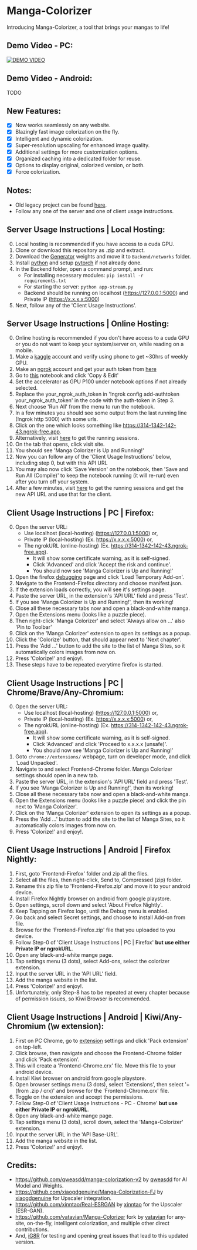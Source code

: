 # Manga-Colorizer
Introducing Manga-Colorizer, a tool that brings your mangas to life!


## Demo Video - PC:
[![DEMO VIDEO](https://github.com/user-attachments/assets/6737808a-8ad1-4dd3-b642-34c8020ebd98)](https://youtu.be/aD0jUb-vPOo)


## Demo Video - Android:
TODO

## New Features:
- [x] Now works seamlessly on any website.
- [x] Blazingly fast image colorization on the fly.
- [x] Intelligent and dynamic colorization.
- [x] Super-resolution upscaling for enhanced image quality.
- [x] Additional settings for more customization options.
- [x] Organized caching into a dedicated folder for reuse.
- [x] Options to display original, colorized version, or both.
- [x] Force colorization. 

## Notes:
- Old legacy project can be found <a href="https://github.com/BinitDOX/Manga-Colorizer/tree/main">here</a>.
- Follow any one of the server and one of client usage instructions.



## Server Usage Instructions | Local Hosting: 
0. Local hosting is recommended if you have access to a cuda GPU.
1. Clone or download this repository as .zip and extract. 
2. Download the <a href="https://drive.google.com/file/d/1qmxUEKADkEM4iYLp1fpPLLKnfZ6tcF-t/view?usp=sharing" rel="nofollow">Generator</a> weights and move it to <code>Backend/networks</code> folder.
3. Install <a href="https://www.python.org/downloads/">python</a> and setup <a href="https://pytorch.org/get-started/locally/">pytorch</a> if not already done.
4. In the Backend folder, open a command prompt, and run:
   - For installing necessary modules: <code>pip install -r requirements.txt</code>
   - For starting the server: <code>python app-stream.py</code>
   - Backend should be running on localhost (https://127.0.0.1:5000) and Private IP (https://x.x.x.x:5000)
5. Next, follow any of the 'Client Usage Instructions'.


## Server Usage Instructions | Online Hosting: 
0. Online hosting is recommended if you don't have access to a cuda GPU or you do not want to keep your system/server on, while reading on a mobile.
1. Make a <a href="https://www.kaggle.com/">kaggle</a> account and verify using phone to get ~30hrs of weekly GPU.
2. Make an <a href="https://ngrok.com/">ngrok</a> account and get your auth token from <a href="https://dashboard.ngrok.com/get-started/your-authtoken">here</a>
3. Go to <a href="https://www.kaggle.com/code/yeeandres/manga-colorizer-server-stream">this</a> notebook and click 'Copy & Edit'
4. Set the accelerator as GPU P100 under notebook options if not already selected.
5. Replace the your_ngrok_auth_token in '!ngrok config add-authtoken your_ngrok_auth_token' in the code with the auth-token in Step 3.
6. Next choose 'Run All' from the menu to run the notebook.
7. In a few minutes you should see some output from the last running line (!ngrok http 5000) with some urls.
8. Click on the one which looks something like https://314-1342-142-43.ngrok-free.app.
9. Alternatively, visit <a href="https://dashboard.ngrok.com/tunnels/agents">here</a> to get the running sessions.
10. On the tab that opens, click visit site.
11. You should see 'Manga Colorizer is Up and Running!'
12. Now you can follow any of the 'Client Usage Instructions' below, including step 0, but with this API URL
13. You may also now click 'Save Version' on the notebook, then 'Save and Run All (Compile)' to keep the notebook running (it will re-run) even after you turn off your system.
14. After a few minutes, visit <a href="https://dashboard.ngrok.com/tunnels/agents">here</a> to get the running sessions and get the new API URL and use that for the client.


## Client Usage Instructions | PC | Firefox: 
0. Open the server URL:
   - Use localhost (local-hosting) (https://127.0.0.1:5000) or,
   - Private IP (local-hosting) (Ex. https://x.x.x.x:5000) or,
   - The ngrokURL (online-hosting) (Ex. https://314-1342-142-43.ngrok-free.app).
      - It will show some certificate warning, as it is self-signed.
      - Click 'Advanced' and click 'Accept the risk and continue'.
      - You should now see 'Manga Colorizer is Up and Running!'
1. Open the firefox <a href="about:debugging#/runtime/this-firefox">debugging</a> page and click 'Load Temporary Add-on'.
2. Navigate to the Frontend-Firefox directory and choose manifest.json.
3. If the extension loads correctly, you will see it's settings page.
4. Paste the server URL, in the extension's 'API URL' field and press 'Test'.
5. If you see 'Manga Colorizer is Up and Running!', then its working!
6. Close all these necessary tabs now and open a black-and-white manga.
7. Open the Extensions menu (looks like a puzzle piece).
8. Then right-click 'Manga Colorizer' and select 'Always allow on ...' also 'Pin to Toolbar'
9. Click on the 'Manga Colorizer' extension to open its settings as a popup.
10. Click the 'Colorize' button, that should appear next to 'Next chapter'.
11. Press the 'Add ...' button to add the site to the list of Manga Sites, so it automatically colors images from now on.
12. Press 'Colorize!' and enjoy!.
13. These steps have to be repeated everytime firefox is started.


## Client Usage Instructions | PC | Chrome/Brave/Any-Chromium: 
0. Open the server URL:
   - Use localhost (local-hosting) (https://127.0.0.1:5000) or,
   - Private IP (local-hosting) (Ex. https://x.x.x.x:5000) or,
   - The ngrokURL (online-hosting) (Ex. https://314-1342-142-43.ngrok-free.app).
     - It will show some certificate warning, as it is self-signed.
     - Click 'Advanced' and click 'Proceed to x.x.x.x (unsafe)'.
     - You should now see 'Manga Colorizer is Up and Running!'
1. Goto <code>chrome://extensions/</code> webpage, turn on developer mode, and click 'Load Unpacked'.
2. Navigate to and select Frontend-Chrome folder. Manga Colorizer settings should open in a new tab.
3. Paste the server URL, in the extension's 'API URL' field and press 'Test'.
4. If you see 'Manga Colorizer is Up and Running!', then its working!
5. Close all these necessary tabs now and open a black-and-white manga.
6. Open the Extensions menu (looks like a puzzle piece) and click the pin next to 'Manga Colorizer'.
7. Click on the 'Manga Colorizer' extension to open its settings as a popup.
8. Press the 'Add ...' button to add the site to the list of Manga Sites, so it automatically colors images from now on.
9. Press 'Colorize!' and enjoy!.


## Client Usage Instructions | Android | Firefox Nightly:
1. First, goto 'Frontend-Firefox' folder and zip all the files.
2. Select all the files, then right-click, Send to, Compressed (zip) folder.
3. Rename this zip file to 'Frontend-Firefox.zip' and move it to your android device.
4. Install Firefox Nightly browser on android from google playstore.
5. Open settings, scroll down and select 'About Firefox Nightly'.
6. Keep Tapping on Firefox logo, until the Debug menu is enabled.
7. Go back and select Secret settings, and choose to install Add-on from file.
8. Browse for the 'Frontend-Firefox.zip' file that you uploaded to you device.
9. Follow Step-0 of 'Client Usage Instructions | PC | Firefox' **but use either Private IP or ngrokURL**.
10. Open any black-and-white mange page.
11. Tap settings menu (3 dots), select Add-ons, select the colorizer extension.
12. Input the server URL in the 'API URL' field.
13. Add the manga website in the list.
14. Press 'Colorize!' and enjoy!.
15. Unfortunately, only Step-8 has to be repeated at every chapter because of permission issues, so Kiwi Browser is recommended.


## Client Usage Instructions | Android | Kiwi/Any-Chromium (\w extension):
1. First on PC Chrome, go to <a href="chrome://extensions/">extension</a> settings and click 'Pack extension' on top-left.
2. Click browse, then navigate and choose the Frontend-Chrome folder and click 'Pack extension'.
3. This will create a 'Frontend-Chrome.crx' file. Move this file to your android device.
4. Install Kiwi browser on android from google playstore.
5. Open browser settings menu (3 dots), select 'Extensions', then select '+(from .zip / crx)' and browse for the 'Frontend-Chrome.crx' file.
6. Toggle on the extension and accept the permissions.
7. Follow Step-0 of 'Client Usage Instructions - PC - Chrome' **but use either Private IP or ngrokURL**.
8. Open any black-and-white mange page.
9. Tap settings menu (3 dots), scroll down, select the 'Manga-Colorizer' extension.
10. Input the server URL in the 'API Base-URL'.
11. Add the manga website in the list.
12. Press 'Colorize!' and enjoy!.


## Credits:
- https://github.com/qweasdd/manga-colorization-v2 by <a href="https://github.com/qweasdd">qweasdd</a> for AI Model and Weights.
- https://github.com/xiaogdgenuine/Manga-Colorization-FJ by <a href="https://github.com/xiaogdgenuine">xiaogdgenuine</a> for Upscaler integration.
- https://github.com/xinntao/Real-ESRGAN by <a href="https://github.com/xinntao">xinntao</a> for the Upscaler (ESR-GAN).
- https://github.com/vatavian/Manga-Colorizer fork by <a href="https://github.com/vatavian">vatavian</a> for any-site, on-the-fly, intelligent colorization, and multiple other direct contributions.
- And, <a href="https://github.com/iG8R">iG8R</a> for testing and opening great issues that lead to this updated version.
